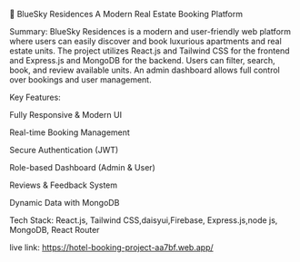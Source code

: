 🏢 BlueSky Residences
A Modern Real Estate Booking Platform

Summary:
BlueSky Residences is a modern and user-friendly web platform where users can easily discover and book luxurious apartments and real estate units. The project utilizes React.js and Tailwind CSS for the frontend and Express.js and MongoDB for the backend. Users can filter, search, book, and review available units. An admin dashboard allows full control over bookings and user management.

Key Features:

Fully Responsive & Modern UI

Real-time Booking Management

Secure Authentication (JWT)

Role-based Dashboard (Admin & User)

Reviews & Feedback System

Dynamic Data with MongoDB

Tech Stack:
React.js, Tailwind CSS,daisyui,Firebase, Express.js,node js, MongoDB, React Router


live link: https://hotel-booking-project-aa7bf.web.app/
